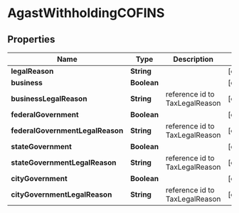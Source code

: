 
# AgastWithholdingCOFINS

## Properties
Name | Type | Description | Notes
------------ | ------------- | ------------- | -------------
**legalReason** | **String** |  |  [optional]
**business** | **Boolean** |  |  [optional]
**businessLegalReason** | **String** | reference id to TaxLegalReason |  [optional]
**federalGovernment** | **Boolean** |  |  [optional]
**federalGovernmentLegalReason** | **String** | reference id to TaxLegalReason |  [optional]
**stateGovernment** | **Boolean** |  |  [optional]
**stateGovernmentLegalReason** | **String** | reference id to TaxLegalReason |  [optional]
**cityGovernment** | **Boolean** |  |  [optional]
**cityGovernmentLegalReason** | **String** | reference id to TaxLegalReason |  [optional]



